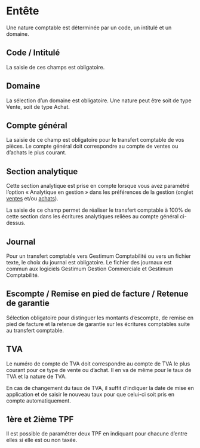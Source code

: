 # Entête

Une nature comptable est déterminée par un code, un intitulé et un domaine.


## Code / Intitulé


La saisie de ces champs est obligatoire.


## Domaine


La sélection d’un domaine est obligatoire. Une nature peut être soit 
 de type Vente, soit de type Achat.


## Compte général


La saisie de ce champ est obligatoire pour le transfert comptable de 
 vos pièces. Le compte général doit correspondre au compte de ventes ou 
 d’achats le plus courant.


## Section analytique


Cette section analytique est prise en compte lorsque vous avez paramétré 
 l’option « Analytique en gestion » dans les préférences de la 
 gestion (onglet [ventes](../../PreferencesGestion/2-4/OngletVentesAchatsVentes1.md) 
 et/ou [achats](../../PreferencesGestion/2-4/OngletVentesAchatsAchats.md)).


La saisie de ce champ permet de réaliser le transfert comptable à 100% 
 de cette section dans les écritures analytiques reliées au compte général 
 ci-dessus.


## Journal


Pour un transfert comptable vers Gestimum Comptabilité ou vers un fichier 
 texte, le choix du journal est obligatoire. Le fichier des journaux est 
 commun aux logiciels Gestimum Gestion Commerciale et Gestimum Comptabilité.


## Escompte / Remise en pied de facture / Retenue de garantie


Sélection obligatoire pour distinguer les montants d’escompte, de remise 
 en pied de facture et la retenue de garantie sur les écritures comptables 
 suite au transfert comptable.


## TVA


Le numéro de compte de TVA doit correspondre au compte de TVA le plus 
 courant pour ce type de vente ou d’achat. Il en va de même pour le taux 
 de TVA et la nature de TVA.


En cas de changement du taux de TVA, il suffit d’indiquer la date de 
 mise en application et de saisir le nouveau taux pour que celui-ci soit 
 pris en compte automatiquement.


## 1ère et 2ième TPF


Il est possible de paramétrer deux TPF en indiquant pour chacune d’entre 
 elles si elle est ou non taxée.


